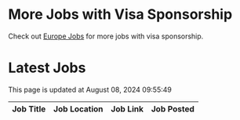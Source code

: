 # More Jobs with Visa Sponsorship

Check out [Europe Jobs](https://github.com/sureshparimi/europejobs#latest-jobs) for more jobs with visa sponsorship.

# Latest Jobs

This page is updated at August 08, 2024 09:55:49

| Job Title | Job Location | Job Link | Job Posted |
| --- | --- | --- | --- |
